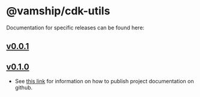 # @vamship/cdk-utils

Documentation for specific releases can be found here:

## [v0.0.1](./@vamship/cdk-utils/0.0.1/index.html)
## [v0.1.0](./@vamship/cdk-utils/0.1.0/index.html)

 - See [this link](https://blog.github.com/2016-08-22-publish-your-project-documentation-with-github-pages/)
   for information on how to publish project documentation on github.
